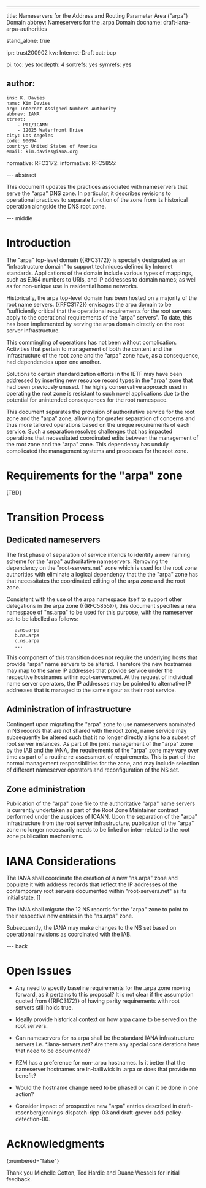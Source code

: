 ---
title: Nameservers for the Address and Routing Parameter Area ("arpa") Domain
abbrev: Nameservers for the .arpa Domain
docname: draft-iana-arpa-authorities

stand_alone: true

ipr: trust200902
kw: Internet-Draft
cat: bcp

pi:
  toc: yes
  tocdepth: 4
  sortrefs: yes
  symrefs: yes
  
author:
  -
    ins: K. Davies
    name: Kim Davies
    org: Internet Assigned Numbers Authority
    abbrev: IANA
    street:
        - PTI/ICANN
        - 12025 Waterfront Drive
    city: Los Angeles
    code: 90094
    country: United States of America
    email: kim.davies@iana.org
    
normative:
  RFC3172:
informative:
  RFC5855:
  

--- abstract

This document updates the practices associated with nameservers that serve
the "arpa" DNS zone. In particular, it describes revisions to operational
practices to separate function of the zone from its historical operation
alongside the DNS root zone.

--- middle

# Introduction

The "arpa" top-level domain {{RFC3172}} is specially designated as
an "infrastructure domain" to support techniques defined by Internet
standards. Applications of the domain include various types of mappings,
such as E.164 numbers to URIs, and IP addresses to domain names; as well
as for non-unique use in residential home networks.

Historically, the arpa top-level domain has been hosted on a majority
of the root name servers. {{RFC3172}} envisages the arpa domain to be
"sufficiently critical that the operational requirements for the root
servers apply to the operational requirements of the "arpa" servers".
To date, this has been implemented by serving the arpa domain directly
on the root server infrastructure.

This commingling of operations has not been without complication.
Activities that pertain to management of both the content and the
infrastructure of the root zone and the "arpa" zone have, as a
consequence, had dependencies upon one another.

Solutions to certain standardization efforts in the IETF may have been
addressed by inserting new resource record types in the "arpa" zone
that had been previously unused. The highly conservative approach 
used in operating the root zone is resistant to such novel applications
due to the potential for unintended consequences for the root namespace.

This document separates the provision of authoritative service for
the root zone and the "arpa" zone, allowing for greater separation
of concerns and thus more tailored operations based on the unique
requirements of each service. Such a separation resolves challenges
that has impacted operations that necessitated coordinated
edits between the management of the root zone and the "arpa" zone. This
dependency has unduly complicated the management systems and processes
for the root zone.

# Requirements for the "arpa" zone

[TBD]

# Transition Process

## Dedicated nameservers

The first phase of separation of service intends to identify a new
naming scheme for the "arpa" authoritative nameservers. Removing the
dependency on the "root-servers.net" zone which is used for the root
zone authorities with eliminate a logical dependency that the the "arpa"
zone has that necessitates the coordinated editing of the arpa zone and
the root zone.

Consistent with the use of the arpa namespace itself to support other
delegations in the arpa zone ({{RFC5855}}), this document specifies
a new namespace of "ns.arpa" to be used for this purpose, with the
nameserver set to be labelled as follows:

~~~~~
   a.ns.arpa
   b.ns.arpa
   c.ns.arpa
   ...
~~~~~

This component of this transition does not require the underlying hosts
that provide "arpa" name servers to be altered. Therefore the new
hostnames may map to the same IP addresses that provide service under the
respective hostnames within root-servers.net. At the request of individual
name server operators, the IP addresses may be pointed to alternative
IP addresses that is managed to the same rigour as their root service.

## Administration of infrastructure

Contingent upon migrating the "arpa" zone to use nameservers nominated
in NS records that are not shared with the root zone, name service
may subsequently be altered such that it no longer directly aligns to
a subset of root server instances. As part of the joint management
of the "arpa" zone by the IAB and the IANA, the requirements of the
"arpa" zone may vary over time as part of a routine re-assessment of
requirements. This is part of the normal management responsibilities for
the zone, and may include selection of different nameserver operators
and reconfiguration of the NS set.

## Zone administration

Publication of the "arpa" zone file to the authoritative "arpa" name
servers is currently undertaken as part of the Root Zone Maintainer
contract performed under the auspices of ICANN. Upon the separation of
the "arpa" infrastructure from the root server infrastructure,
publication of the "arpa" zone no longer necessarily needs to be
linked or inter-related to the root zone publication mechanisms.

# IANA Considerations

The IANA shall coordinate the creation of a new "ns.arpa" zone and
populate it with address records that reflect the IP addresses of the
contemporary root servers documented within "root-servers.net" as its
initial state. []

The IANA shall migrate the 12 NS records for the "arpa" zone to point to
their respective new entries in the "ns.arpa" zone. 

Subsequently, the IANA may make changes to the NS set based on operational
revisions as coordinated with the IAB.

--- back

# Open Issues

* Any need to specify baseline requirements for the .arpa zone moving forward, as
  it pertains to this proposal? It is not clear if the assumption quoted
  from {{RFC3172}} of having parity requirements with root servers still
  holds true.

* Ideally provide historical context on how arpa came to be served on the
  root servers.
  
* Can nameservers for ns.arpa shall be the standard IANA infrastructure
  servers i.e. *.iana-servers.net? Are there any special considerations here
  that need to be documented?
  
* RZM has a preference for non-.arpa hostnames. Is it better that the
  nameserver hostnames are in-bailiwick in .arpa or does that provide no
  benefit?
  
* Would the hostname change need to be phased or can it be done in one
  action?

* Consider impact of prospective new "arpa" entries described in
  draft-rosenbergjennings-dispatch-ripp-03 and draft-grover-add-policy-detection-00.

# Acknowledgments
{:numbered="false"}

Thank you Michelle Cotton, Ted Hardie and Duane Wessels for initial feedback.


